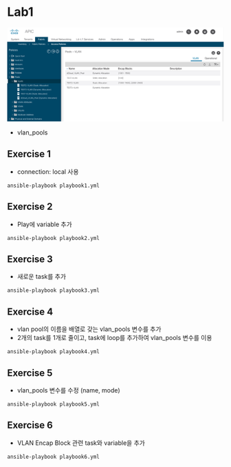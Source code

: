 # Lab1

![](../images/lab1.png)

- vlan_pools

## Exercise 1
- connection: local 사용
```
ansible-playbook playbook1.yml
```

## Exercise 2
- Play에 variable 추가
```
ansible-playbook playbook2.yml
```

## Exercise 3
- 새로운 task를 추가
```
ansible-playbook playbook3.yml
```

## Exercise 4
- vlan pool의 이름을 배열로 갖는 vlan_pools 변수를 추가
- 2개의 task를 1개로 줄이고, task에 loop를 추가하여 vlan_pools 변수를 이용
```
ansible-playbook playbook4.yml
```

## Exercise 5
- vlan_pools 변수를 수정 (name, mode)
```
ansible-playbook playbook5.yml
```

## Exercise 6
- VLAN Encap Block 관련 task와 variable을 추가
```
ansible-playbook playbook6.yml
```
